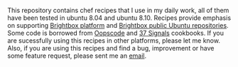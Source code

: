 This repository contains chef recipes that I use in my daily work, all of them have been tested in ubuntu 8.04 and ubuntu 8.10. 
Recipes provide emphasis on supporting [Brightbox platform](http://wiki.brightbox.co.uk/) and [Brightbox public Ubuntu repositories](http://wiki.brightbox.co.uk/docs:brightboxaptrepository). 
Some code is borrowed from [Oopscode](http://github.com/opscode/cookbooks/) and [37 Signals](http://github.com/37signals/37s_cookbooks) cookbooks.
If you are sucessfully using this recipes in other platforms, please let me know.
Also, if you are using this recipes and find a bug, improvement or have some feature request, please sent me an [email](jacobo.garcia@gmail.com).
